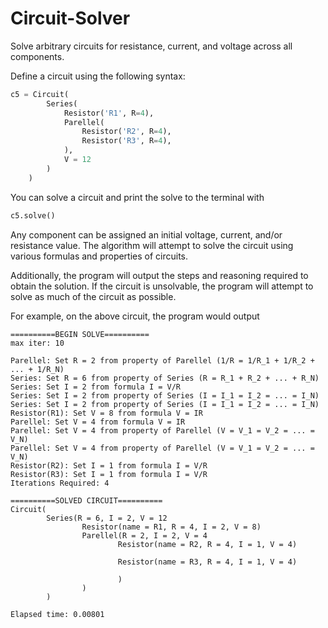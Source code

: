 # Circuit-Solver
Solve arbitrary circuits for resistance, current, and voltage across all components.

Define a circuit using the following syntax:
```python
c5 = Circuit(
        Series(
            Resistor('R1', R=4),
            Parellel(
                Resistor('R2', R=4),
                Resistor('R3', R=4),
            ),
            V = 12
        )
    )
```
You can solve a circuit and print the solve to the terminal with 
```python
c5.solve()
```

Any component can be assigned an initial voltage, current, and/or resistance value.
The algorithm will attempt to solve the circuit using various formulas and properties of circuits.

Additionally, the program will output the steps and reasoning required to obtain the solution. If the circuit is unsolvable, the program will attempt to solve as much of the circuit as possible.

For example, on the above circuit, the program would output

```
==========BEGIN SOLVE==========
max iter: 10

Parellel: Set R = 2 from property of Parellel (1/R = 1/R_1 + 1/R_2 + ... + 1/R_N)
Series: Set R = 6 from property of Series (R = R_1 + R_2 + ... + R_N)
Series: Set I = 2 from formula I = V/R
Series: Set I = 2 from property of Series (I = I_1 = I_2 = ... = I_N)
Series: Set I = 2 from property of Series (I = I_1 = I_2 = ... = I_N)
Resistor(R1): Set V = 8 from formula V = IR
Parellel: Set V = 4 from formula V = IR
Parellel: Set V = 4 from property of Parellel (V = V_1 = V_2 = ... = V_N)
Parellel: Set V = 4 from property of Parellel (V = V_1 = V_2 = ... = V_N)
Resistor(R2): Set I = 1 from formula I = V/R
Resistor(R3): Set I = 1 from formula I = V/R
Iterations Required: 4

==========SOLVED CIRCUIT==========
Circuit(
        Series(R = 6, I = 2, V = 12
                Resistor(name = R1, R = 4, I = 2, V = 8)        
                Parellel(R = 2, I = 2, V = 4
                        Resistor(name = R2, R = 4, I = 1, V = 4)

                        Resistor(name = R3, R = 4, I = 1, V = 4)

                        )
                )
        )

Elapsed time: 0.00801
```

